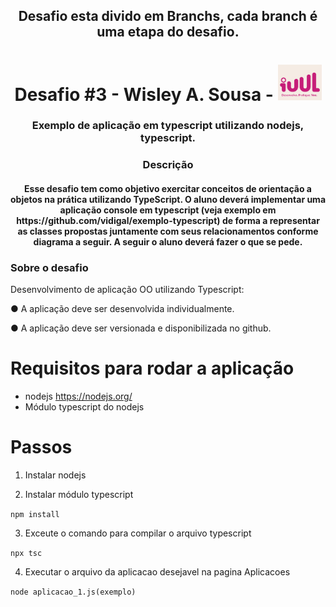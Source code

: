 <h2 align="center">Desafio esta divido em Branchs, cada branch é uma etapa do desafio.</h2>
<h1 align="center"> Desafio #3 - Wisley A. Sousa - <img src="./assets/icons/iuul.png" width="70px;" alt="Foto de Wisley no GitHub"/></h1>

<h3 align="center">Exemplo de aplicação em typescript utilizando nodejs, typescript.</h3>

<h3 align="center">Descrição</h3>
<h4 align="center">Esse desafio tem como objetivo exercitar conceitos de orientação a objetos na prática utilizando
TypeScript. O aluno deverá implementar uma aplicação console em typescript (veja exemplo em
https://github.com/vidigal/exemplo-typescript) de forma a representar as classes propostas
juntamente com seus relacionamentos conforme diagrama a seguir. A seguir o aluno deverá fazer
o que se pede.</h4>

### Sobre o desafio

Desenvolvimento de aplicação OO utilizando Typescript:

● A aplicação deve ser desenvolvida individualmente.

● A aplicação deve ser versionada e disponibilizada no github.

# Requisitos para rodar a aplicação

- nodejs https://nodejs.org/
- Módulo typescript do nodejs

# Passos

1. Instalar nodejs

2. Instalar módulo typescript

`npm install`

3. Exceute o comando para compilar o arquivo typescript

`npx tsc`

4. Executar o arquivo da aplicacao desejavel na pagina Aplicacoes

`node aplicacao_1.js(exemplo)`